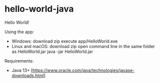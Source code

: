 # hello-world-java
Hello World!

Using the app:
- Windows:
    download zip
    execute app/HelloWorld.exe
- Linux and macOS:
    download zip
    open command line in the same folder as HelloWorld.jar
    java -jar HelloWorld.jar

Requirements:
- Java 13+ [https://www.oracle.com/java/technologies/javase-downloads.html]
